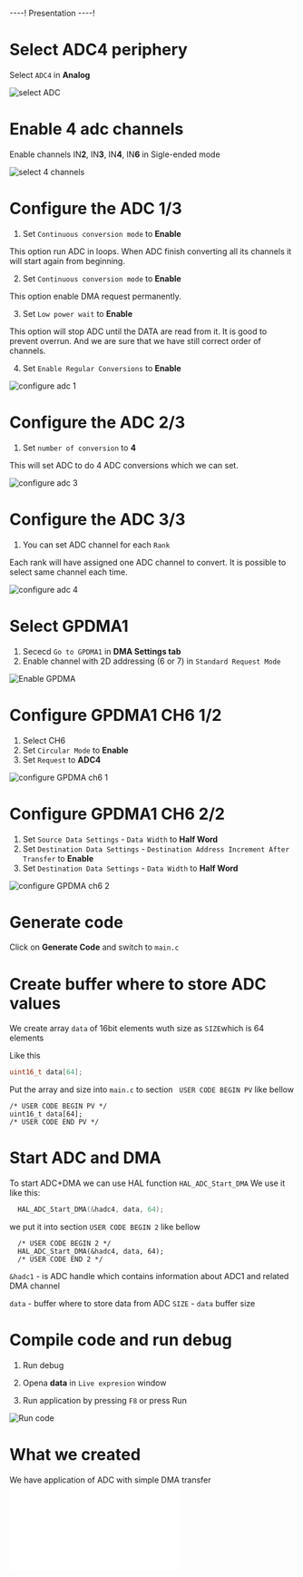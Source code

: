----!
Presentation
----!

# Select ADC4 periphery

Select `ADC4` in **Analog**

![select ADC](./img/2.gif)

# Enable 4 adc channels
Enable channels IN**2**, IN**3**, IN**4**, IN**6** in Sigle-ended mode

![select 4 channels](./img/3.gif)

# Configure the ADC 1/3

1. Set `Continuous conversion mode` to **Enable**

This option run ADC in loops. When ADC finish converting all its channels it will start again from beginning.

2. Set `Continuous conversion mode` to **Enable**

This option enable DMA request permanently.

3. Set `Low power wait` to **Enable**

This option will stop ADC until the DATA are read from it. It is good to prevent overrun. And we are sure that we have still correct order of channels.

4. Set `Enable Regular Conversions` to **Enable**

![configure adc 1](./img/3.gif)

# Configure the ADC 2/3

1. Set `number of conversion` to **4**

This will set ADC to do 4 ADC conversions which we can set.

![configure adc 3](./img/4.gif)

# Configure the ADC 3/3

1. You can set ADC channel for each `Rank`

Each rank will have assigned one ADC channel to convert. It is possible to select same channel each time.

![configure adc 4](./img/5.gif)

# Select GPDMA1

1. Sececd `Go to GPDMA1` in **DMA Settings tab**
2. Enable channel with 2D addressing (6 or 7) in `Standard Request Mode`

![Enable GPDMA](./img/CubeIDE_BasicGPDMA1.apng)

# Configure GPDMA1 CH6 1/2

1. Select CH6
2. Set `Circular Mode` to **Enable**
3. Set `Request` to **ADC4**

![configure GPDMA ch6 1](./img/CubeIDE_BasicGPDMA2.apng)

# Configure GPDMA1 CH6 2/2

1. Set `Source Data Settings` - `Data Width` to **Half Word**
2. Set `Destination Data Settings` - `Destination Address Increment After Transfer` to **Enable**
3. Set `Destination Data Settings` - `Data Width` to **Half Word**

![configure GPDMA ch6 2](./img/CubeIDE_BasicGPDMA3.apng)

# Generate code

Click on **Generate Code** and switch to `main.c`

# Create buffer where to store ADC values

We create array `data` of 16bit elements wuth size as `SIZE`which is 64 elements

Like this

```c
uint16_t data[64];
```

Put the array and size into `main.c` to section ` USER CODE BEGIN PV` like bellow

```c-nc
/* USER CODE BEGIN PV */
uint16_t data[64];
/* USER CODE END PV */
```

# Start ADC and DMA

To start ADC+DMA we can use HAL function `HAL_ADC_Start_DMA`
We use it like this:

```c
  HAL_ADC_Start_DMA(&hadc4, data, 64);
```

we put it into section `USER CODE BEGIN 2` like bellow

```c-nc
  /* USER CODE BEGIN 2 */
  HAL_ADC_Start_DMA(&hadc4, data, 64);
  /* USER CODE END 2 */
```

`&hadc1` - is ADC handle which contains information about ADC1 and related DMA channel

`data` - buffer where to store data from ADC
`SIZE` - `data` buffer size 

# Compile code and run debug

1. Run debug

2. Opena **data** in `Live expresion` window

3. Run application by pressing `F8` or press Run 

![Run code](./img/CubeIDE_BasicFinish.apng)

# What we created

We have application of ADC with simple DMA transfer
<br>
![adc dma description](./img/adc_dma_desc.json)



